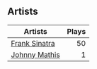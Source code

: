 ## Artists
Artists | Plays 
----- | -----: 
[Frank Sinatra](/artists/frank-sinatra-739) | 50
[Johnny Mathis](/artists/johnny-mathis-14581) | 1

